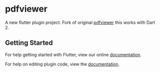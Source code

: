 # pdfviewer

A new flutter plugin project.
Fork of original [pdfviewer](https://github.com/atiruz/pdfviewer) this works with Dart 2.

## Getting Started

For help getting started with Flutter, view our online
[documentation](https://flutter.io/).

For help on editing plugin code, view the [documentation](https://flutter.io/developing-packages/#edit-plugin-package).
